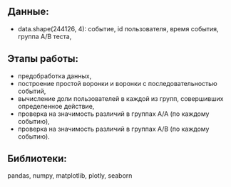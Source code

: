 ## Данные: 
- data.shape(244126, 4): событие, id пользователя, время события, группа А/В теста,

## Этапы работы:
- предобработка данных,  
- построение простой воронки и воронки с последовательностью событий,
- вычисление доли пользователей в каждой из групп, совершивших определенное действие,
- проверка на значимость различий в группах А/А (по каждому событию),
- проверка на значимость различий в группах А/В (по каждому событию).

## Библиотеки:
pandas, numpy, matplotlib, plotly, seaborn
